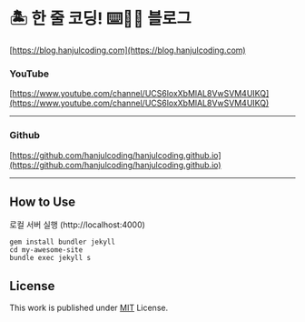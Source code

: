 # 🏝 한 줄 코딩! ⌨🔨😆 블로그
[https://blog.hanjulcoding.com](https://blog.hanjulcoding.com)

### YouTube

[https://www.youtube.com/channel/UCS6loxXbMlAL8VwSVM4UIKQ](https://www.youtube.com/channel/UCS6loxXbMlAL8VwSVM4UIKQ)

---

### Github
[https://github.com/hanjulcoding/hanjulcoding.github.io](https://github.com/hanjulcoding/hanjulcoding.github.io)

---

## How to Use

로컬 서버 실행 (http://localhost:4000)
```
gem install bundler jekyll
cd my-awesome-site
bundle exec jekyll s
```
  
## License

This work is published under [MIT][mit] License.

[gem]: https://rubygems.org/gems/jekyll-theme-chirpy
[chirpy]: https://github.com/cotes2020/jekyll-theme-chirpy/
[mit]: https://github.com/cotes2020/chirpy-starter/blob/master/LICENSE
